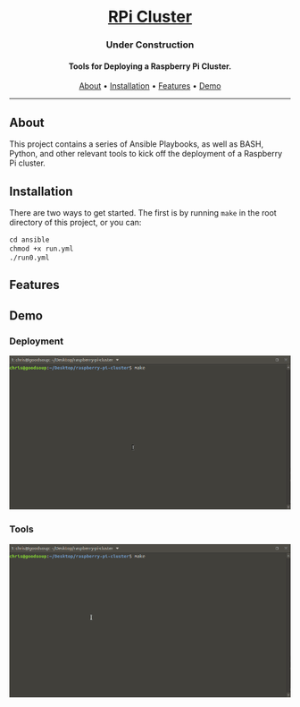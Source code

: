 <p>
  <br>
  <h1 align="center">
    <a href="https://github.com/christopherwoodall/raspberry-pi-cluster">
      RPi Cluster
    </a>
  </h1>
  <h3 align="center">
    Under Construction
  </h3>
</p>

<h4 align="center">Tools for Deploying a Raspberry Pi Cluster.</h4>

<p align="center">
  <a href="#about">About</a> •
  <a href="#installation">Installation</a> •
  <a href="#features">Features</a> •
  <a href="#demo">Demo</a>
</p>

---

## About

This project contains a series of Ansible Playbooks, as well as BASH, Python, and other relevant tools to kick off the deployment of a Raspberry Pi cluster.


## Installation

There are two ways to get started. The first is by running `make` in the root directory of this project, or you can:
```
cd ansible
chmod +x run.yml
./run0.yml
```


## Features


## Demo
### Deployment
![screencast](docs/assets/screencast-deploy.gif)

### Tools
![screencast](docs/assets/screencast-tools.gif)
